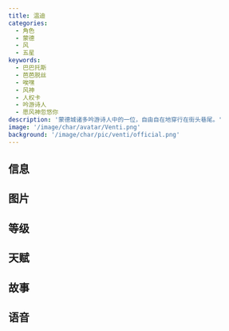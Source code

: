 ```yaml
---
title: 温迪
categories:
  - 角色
  - 蒙德
  - 风
  - 五星
keywords:
  - 巴巴托斯
  - 芭芭脱丝
  - 唉嘿
  - 风神
  - 人权卡
  - 吟游诗人
  - 愿风神忽悠你
description: '蒙德城诸多吟游诗人中的一位，自由自在地穿行在街头巷尾。'
image: '/image/char/avatar/Venti.png'
background: '/image/char/pic/venti/official.png'
---
```


## 信息

<char-card name="venti"/>

## 图片

<char-image name="venti"/>

## 等级

<char-level name="venti"/>

## 天赋

<char-talent name="venti"/>

## 故事

<char-story name="venti"/>

## 语音

<char-voice name="venti"/>
